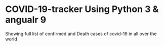 # COVID-19-tracker Using Python 3 & angualr 9

Showing full list of confirmed and  Death cases of covid-19 in all over the world
